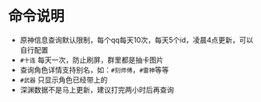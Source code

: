 # 命令说明

* 原神信息查询默认限制，每个qq每天10次，每天5个id，凌晨4点更新，可以自行配置
* `#十连` 每天一次，防止刷屏，群里都是抽卡图片
* 查询角色详情支持别名，如：`#刻师傅`，`#雷神`等等
* `#武器` 只显示角色已经带上的
* 深渊数据不是马上更新，建议打完两小时后再查询